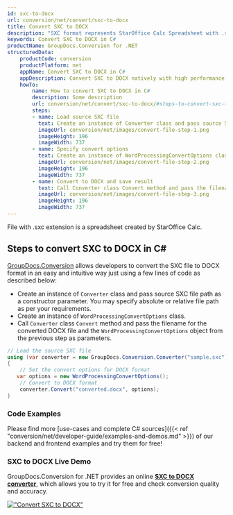```yaml
---
id: sxc-to-docx
url: conversion/net/convert/sxc-to-docx
title: Convert SXC to DOCX
description: "SXC format represents StarOffice Calc Spreadsheet with .sxc extension. Learn how to convert SXC to DOCX file programmatically in C# language using GroupDocs.Conversion for .NET library."
keywords: Convert SXC to DOCX in C#
productName: GroupDocs.Conversion for .NET
structuredData:
    productCode: conversion
    productPlatform: net
    appName: Convert SXC to DOCX in C#
    appDescription: Convert SXC to DOCX natively with high performance using C# language and server side GroupDocs.Conversion for .NET APIs, without the use of any software like Microsoft or Open Office.
    howTo:
        name: How to convert SXC to DOCX in C# 
        description: Some description
        url: conversion/net/convert/sxc-to-docx/#steps-to-convert-sxc-to-docx-in-c
        steps:
        - name: Load source SXC file 
          text: Create an instance of Converter class and pass source SXC file path as a constructor parameter. You may specify absolute or relative file path as per your requirements. 
          imageUrl: conversion/net/images/convert-file-step-1.png
          imageHeight: 196
          imageWidth: 737
        - name: Specify convert options 
          text: Create an instance of WordProcessingConvertOptions class.
          imageUrl: conversion/net/images/convert-file-step-2.png
          imageHeight: 196
          imageWidth: 737
        - name: Convert to DOCX and save result 
          text: Call Converter class Convert method and pass the filename for the converted HTML file and the WordProcessingConvertOptions object from the previous step as parameters.
          imageUrl: conversion/net/images/convert-file-step-3.png
          imageHeight: 196
          imageWidth: 737
---
```


File with .sxc extension is a spreadsheet created by StarOffice Calc.

## Steps to convert SXC to DOCX in C#

[GroupDocs.Conversion](https://products.groupdocs.com/conversion/net) allows developers to convert the SXC file to DOCX format in an easy and intuitive way just using a few lines of code as described below:

* Create an instance of `Converter` class and pass source SXC file path as a constructor parameter. You may specify absolute or relative file path as per your requirements. 
* Create an instance of `WordProcessingConvertOptions` class.
* Call `Converter` class `Convert` method and pass the filename for the converted DOCX file and the `WordProcessingConvertOptions` object from the previous step as parameters.

```csharp
// Load the source SXC file
using (var converter = new GroupDocs.Conversion.Converter("sample.sxc"))
{
    // Set the convert options for DOCX format
   var options = new WordProcessingConvertOptions();
    // Convert to DOCX format
    converter.Convert("converted.docx", options);
}
```

### Code Examples

Please find more [use-cases and complete C# sources]({{< ref "conversion/net/developer-guide/examples-and-demos.md" >}}) of our backend and frontend examples and try them for free!

### SXC to DOCX Live Demo

GroupDocs.Conversion for .NET provides an online [**SXC to DOCX converter**](https://products.groupdocs.app/conversion/sxc-to-docx), which allows you to try it for free and check conversion quality and accuracy.

[!["Convert SXC to DOCX"](conversion/net/images/convert-to-docx/convert-sxc-to-docx.png)](https://products.groupdocs.app/conversion/sxc-to-docx)